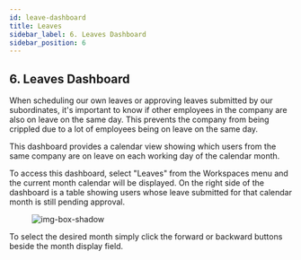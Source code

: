 ```yaml
---
id: leave-dashboard
title: Leaves
sidebar_label: 6. Leaves Dashboard
sidebar_position: 6
---
```


## 6. Leaves Dashboard

When scheduling our own leaves or approving leaves submitted by our subordinates, it's important to know if other employees in the company are also on leave on the same day. This prevents the company from being crippled due to a lot of employees being on leave on the same day.

This dashboard provides a calendar view showing which users from the same company are on leave on each working day of the calendar month.

To access this dashboard, select "Leaves" from the Workspaces menu and the current month calendar will be displayed.
On the right side of the dashboard is a table showing users whose leave submitted for that calendar month is still pending approval.

<figure>

![img-box-shadow](/img/university/dashboards/leaves-dashboard/university-leaves-1.png)
<figcaption></figcaption>
</figure>

To select the desired month simply click the forward or backward buttons beside the month display field.
